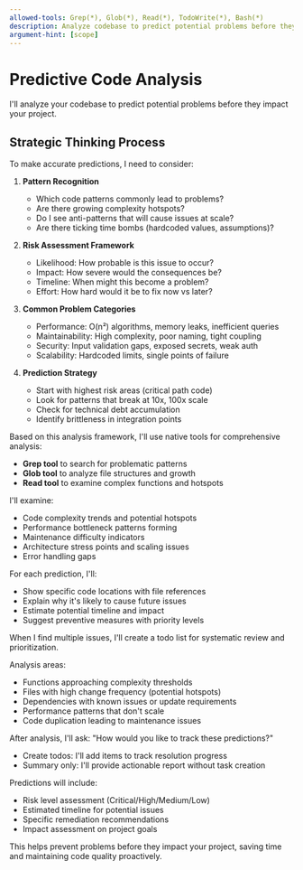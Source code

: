 ```yaml
---
allowed-tools: Grep(*), Glob(*), Read(*), TodoWrite(*), Bash(*)
description: Analyze codebase to predict potential problems before they impact the project
argument-hint: [scope]
---
```


# Predictive Code Analysis

I'll analyze your codebase to predict potential problems before they impact your project.

## Strategic Thinking Process

<think>
To make accurate predictions, I need to consider:

1. **Pattern Recognition**
   - Which code patterns commonly lead to problems?
   - Are there growing complexity hotspots?
   - Do I see anti-patterns that will cause issues at scale?
   - Are there ticking time bombs (hardcoded values, assumptions)?

2. **Risk Assessment Framework**
   - Likelihood: How probable is this issue to occur?
   - Impact: How severe would the consequences be?
   - Timeline: When might this become a problem?
   - Effort: How hard would it be to fix now vs later?

3. **Common Problem Categories**
   - Performance: O(n²) algorithms, memory leaks, inefficient queries
   - Maintainability: High complexity, poor naming, tight coupling
   - Security: Input validation gaps, exposed secrets, weak auth
   - Scalability: Hardcoded limits, single points of failure

4. **Prediction Strategy**
   - Start with highest risk areas (critical path code)
   - Look for patterns that break at 10x, 100x scale
   - Check for technical debt accumulation
   - Identify brittleness in integration points
     </think>

Based on this analysis framework, I'll use native tools for comprehensive analysis:

- **Grep tool** to search for problematic patterns
- **Glob tool** to analyze file structures and growth
- **Read tool** to examine complex functions and hotspots

I'll examine:

- Code complexity trends and potential hotspots
- Performance bottleneck patterns forming
- Maintenance difficulty indicators
- Architecture stress points and scaling issues
- Error handling gaps

For each prediction, I'll:

- Show specific code locations with file references
- Explain why it's likely to cause future issues
- Estimate potential timeline and impact
- Suggest preventive measures with priority levels

When I find multiple issues, I'll create a todo list for systematic review and prioritization.

Analysis areas:

- Functions approaching complexity thresholds
- Files with high change frequency (potential hotspots)
- Dependencies with known issues or update requirements
- Performance patterns that don't scale
- Code duplication leading to maintenance issues

After analysis, I'll ask: "How would you like to track these predictions?"

- Create todos: I'll add items to track resolution progress
- Summary only: I'll provide actionable report without task creation

Predictions will include:

- Risk level assessment (Critical/High/Medium/Low)
- Estimated timeline for potential issues
- Specific remediation recommendations
- Impact assessment on project goals

This helps prevent problems before they impact your project, saving time and maintaining code quality proactively.
